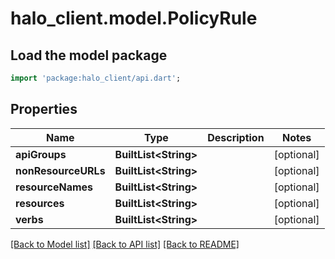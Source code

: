 # halo_client.model.PolicyRule

## Load the model package
```dart
import 'package:halo_client/api.dart';
```

## Properties
Name | Type | Description | Notes
------------ | ------------- | ------------- | -------------
**apiGroups** | **BuiltList&lt;String&gt;** |  | [optional] 
**nonResourceURLs** | **BuiltList&lt;String&gt;** |  | [optional] 
**resourceNames** | **BuiltList&lt;String&gt;** |  | [optional] 
**resources** | **BuiltList&lt;String&gt;** |  | [optional] 
**verbs** | **BuiltList&lt;String&gt;** |  | [optional] 

[[Back to Model list]](../README.md#documentation-for-models) [[Back to API list]](../README.md#documentation-for-api-endpoints) [[Back to README]](../README.md)


